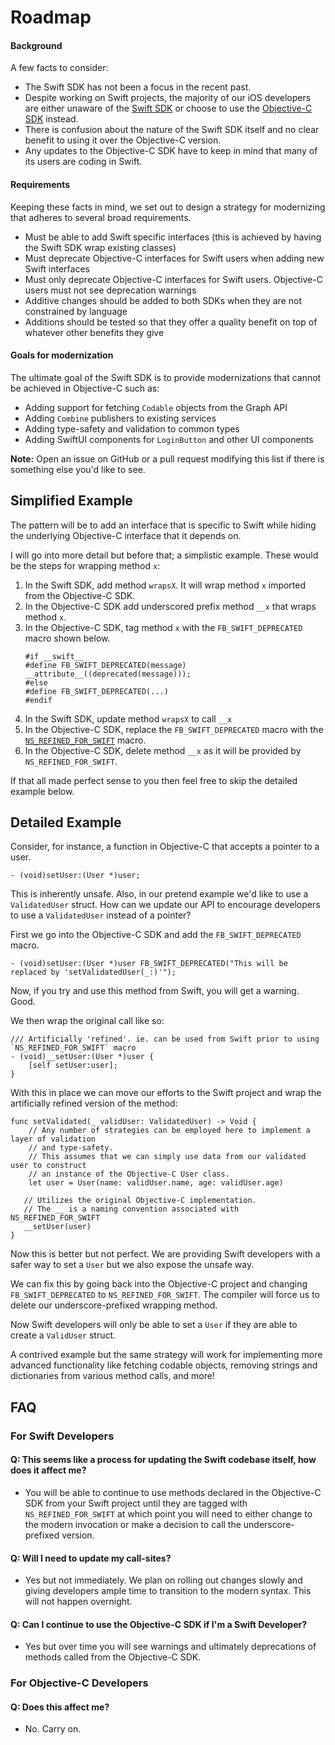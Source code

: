 # Roadmap

#### Background
A few facts to consider:

* The Swift SDK has not been a focus in the recent past.
* Despite working on Swift projects, the majority of our iOS developers are either unaware of the [Swift SDK](https://github.com/facebook/facebook-swift-sdk) or choose to use the [Objective-C SDK](https://github.com/facebook/facebook-objc-sdk) instead.
* There is confusion about the nature of the Swift SDK itself and no clear benefit to using it over the Objective-C version.
* Any updates to the Objective-C SDK have to keep in mind that many of its users are coding in Swift.

#### Requirements
Keeping these facts in mind, we set out to design a strategy for modernizing that adheres to several broad requirements.

* Must be able to add Swift specific interfaces (this is achieved by having the Swift SDK wrap existing classes)
* Must deprecate Objective-C interfaces for Swift users when adding new Swift interfaces 
* Must only deprecate Objective-C interfaces for Swift users. Objective-C users must not see deprecation warnings
* Additive changes should be added to both SDKs when they are not constrained by language
* Additions should be tested so that they offer a quality benefit on top of whatever other benefits they give

#### Goals for modernization

The ultimate goal of the Swift SDK is to provide modernizations that cannot be achieved in Objective-C such as:

* Adding support for fetching `Codable` objects from the Graph API
* Adding `Combine` publishers to existing services
* Adding type-safety and validation to common types
* Adding SwiftUI components for `LoginButton` and other UI components

**Note:** Open an issue on GitHub or a pull request modifying this list if there is something else you'd like to see.


## Simplified Example

The pattern will be to add an interface that is specific to Swift while hiding the underlying Objective-C interface that it depends on.

I will go into more detail but before that; a simplistic example. These would be the steps for wrapping method `x`:

1. In the Swift SDK, add method `wrapsX`. It will wrap method `x` imported from the Objective-C SDK.
2. In the Objective-C SDK add underscored prefix method `__x` that wraps method `x`.
3. In the Objective-C SDK, tag method `x` with the `FB_SWIFT_DEPRECATED` macro shown below.
    ```
    #if __swift__
	#define FB_SWIFT_DEPRECATED(message) __attribute__((deprecated(message)));
	#else
	#define FB_SWIFT_DEPRECATED(...)
	#endif
	```
3. In the Swift SDK, update method `wrapsX` to call `__x`
4. In the Objective-C SDK, replace the `FB_SWIFT_DEPRECATED` macro with the [`NS_REFINED_FOR_SWIFT`](https://developer.apple.com/documentation/swift/objective-c_and_c_code_customization/improving_objective-c_api_declarations_for_swift) macro.
5. In the Objective-C SDK, delete method `__x` as it will be provided by `NS_REFINED_FOR_SWIFT`.

If that all made perfect sense to you then feel free to skip the detailed example below.

## Detailed Example

Consider, for instance, a function in Objective-C that accepts a pointer to a user.

`- (void)setUser:(User *)user;` 

This is inherently unsafe. Also, in our pretend example we'd like to use a `ValidatedUser` struct. How can we update our API to encourage developers to use a `ValidatedUser` instead of a pointer?

First we go into the Objective-C SDK and add the `FB_SWIFT_DEPRECATED` macro.

`- (void)setUser:(User *)user FB_SWIFT_DEPRECATED("This will be replaced by 'setValidatedUser(_:)'");`

Now, if you try and use this method from Swift, you will get a warning. Good.

We then wrap the original call like so:

```
/// Artificially 'refined'. ie. can be used from Swift prior to using `NS_REFINED_FOR_SWIFT` macro
- (void)__setUser:(User *)user {
    [self setUser:user];
}
```

With this in place we can move our efforts to the Swift project and wrap the artificially refined version of the method:

```
func setValidated(_ validUser: ValidatedUser) -> Void {
	// Any number of strategies can be employed here to implement a layer of validation 
	// and type-safety. 
	// This assumes that we can simply use data from our validated user to construct
	// an instance of the Objective-C User class.
 	let user = User(name: validUser.name, age: validUser.age)
   
   // Utilizes the original Objective-C implementation. 
   // The __ is a naming convention associated with NS_REFINED_FOR_SWIFT
   __setUser(user) 
}
```

Now this is better but not perfect. We are providing Swift developers with a safer way to set a `User` but we also expose the unsafe way.

We can fix this by going back into the Objective-C project and changing `FB_SWIFT_DEPRECATED` to `NS_REFINED_FOR_SWIFT`. The compiler will force us to delete our underscore-prefixed wrapping method.

Now Swift developers will only be able to set a `User` if they are able to create a `ValidUser` struct.

A contrived example but the same strategy will work for implementing more advanced functionality like fetching codable objects, removing strings and dictionaries from various method calls, and more!

## FAQ

### For Swift Developers

#### Q: This seems like a process for updating the Swift codebase itself, how does it affect me?
- You will be able to continue to use methods declared in the Objective-C SDK from your Swift project until they are tagged with `NS_REFINED_FOR_SWIFT` at which point you will need to either change to the modern invocation or make a decision to call the underscore-prefixed version.

#### Q: Will I need to update my call-sites?
- Yes but not immediately. We plan on rolling out changes slowly and giving developers ample time to transition to the modern syntax. This will not happen overnight.

#### Q: Can I continue to use the Objective-C SDK if I'm a Swift Developer?
- Yes but over time you will see warnings and ultimately deprecations of methods called from the Objective-C SDK.

### For Objective-C Developers

#### Q: Does this affect me?
- No. Carry on.
